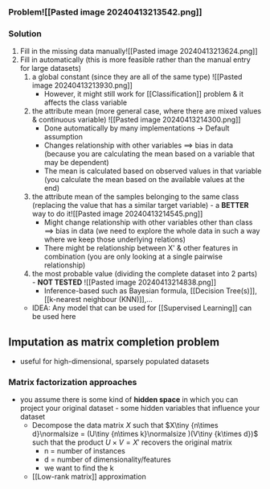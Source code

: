 ### Problem![[Pasted image 20240413213542.png]]

### Solution
1. Fill in the missing data manually![[Pasted image 20240413213624.png]]
2. Fill in automatically (this is more feasible rather than the manual entry for large datasets) 
	1. a global constant (since they are all of the same type) ![[Pasted image 20240413213930.png]]
		- However, it might still work for [[Classification]] problem & it affects the class variable
	2. the attribute mean (more general case, where there are mixed values & continuous variable) ![[Pasted image 20240413214300.png]]
		- Done automatically by many implementations $\rightarrow$ Default assumption
		- Changes relationship with other variables $\implies$ bias in data (because you are calculating the mean based on a variable that may be dependent)
		- The mean is calculated based on observed values in that variable (you calculate the mean based on the available values at the end)
	3. the attribute mean of the samples belonging to the same class (replacing the value that has a similar target variable) - a **BETTER** way to do it![[Pasted image 20240413214545.png]]
		- Might change relationship with other variables other than class $\implies$ bias in data (we need to explore the whole data in such a way where we keep those underlying relations)
		- There might be relationship between X' & other features in combination (you are only looking at a single pairwise relationship)
	4. the most probable value (dividing the complete dataset into 2 parts) - **NOT TESTED** ![[Pasted image 20240413214838.png]]
		- Inference-based such as Bayesian formula, [[Decision Tree(s)]], [[k-nearest neighbour (KNN)]],...
	- IDEA: Any model that can be used for [[Supervised Learning]] can be used here
## Imputation as matrix completion problem
- useful for high-dimensional, sparsely populated datasets
### Matrix factorization approaches
- you assume there is some kind of **hidden space** in which you can project your original dataset - some hidden variables that influence your dataset
	 - Decompose the data matrix $X$ such that $X\tiny {n\times d}\normalsize = (U\tiny {n\times k}\normalsize )(V\tiny {k\times d})$ such that the product $U\times V = X'$ recovers the original matrix
		 - n = number of instances
		 - d = number of dimensionality/features
		 - we want to find the k
	- [[Low-rank matrix]] approximation 